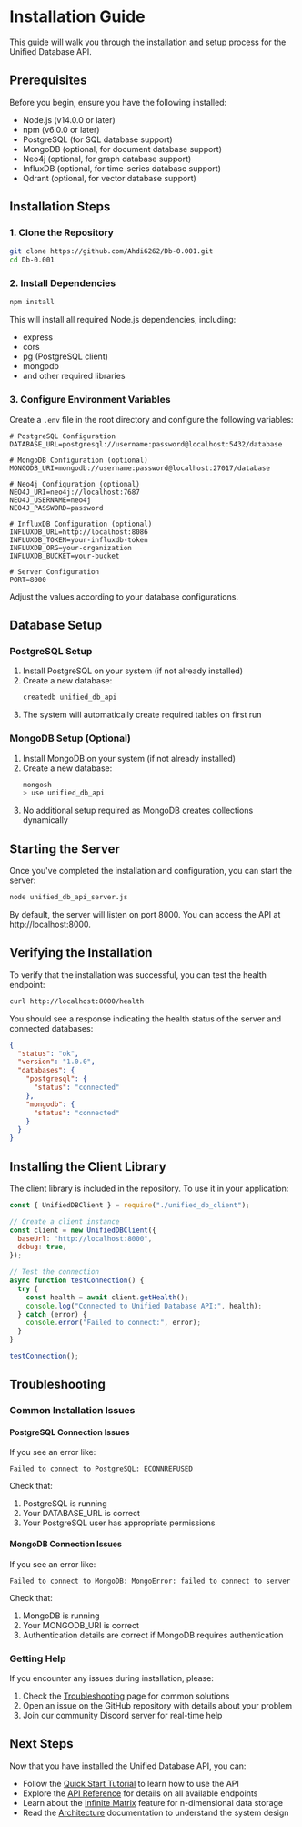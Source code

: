 # Installation Guide

This guide will walk you through the installation and setup process for the Unified Database API.

## Prerequisites

Before you begin, ensure you have the following installed:

- Node.js (v14.0.0 or later)
- npm (v6.0.0 or later)
- PostgreSQL (for SQL database support)
- MongoDB (optional, for document database support)
- Neo4j (optional, for graph database support)
- InfluxDB (optional, for time-series database support)
- Qdrant (optional, for vector database support)

## Installation Steps

### 1. Clone the Repository

```bash
git clone https://github.com/Ahdi6262/Db-0.001.git
cd Db-0.001
```

### 2. Install Dependencies

```bash
npm install
```

This will install all required Node.js dependencies, including:

- express
- cors
- pg (PostgreSQL client)
- mongodb
- and other required libraries

### 3. Configure Environment Variables

Create a `.env` file in the root directory and configure the following variables:

```
# PostgreSQL Configuration
DATABASE_URL=postgresql://username:password@localhost:5432/database

# MongoDB Configuration (optional)
MONGODB_URI=mongodb://username:password@localhost:27017/database

# Neo4j Configuration (optional)
NEO4J_URI=neo4j://localhost:7687
NEO4J_USERNAME=neo4j
NEO4J_PASSWORD=password

# InfluxDB Configuration (optional)
INFLUXDB_URL=http://localhost:8086
INFLUXDB_TOKEN=your-influxdb-token
INFLUXDB_ORG=your-organization
INFLUXDB_BUCKET=your-bucket

# Server Configuration
PORT=8000
```

Adjust the values according to your database configurations.

## Database Setup

### PostgreSQL Setup

1. Install PostgreSQL on your system (if not already installed)
2. Create a new database:
   ```bash
   createdb unified_db_api
   ```
3. The system will automatically create required tables on first run

### MongoDB Setup (Optional)

1. Install MongoDB on your system (if not already installed)
2. Create a new database:
   ```bash
   mongosh
   > use unified_db_api
   ```
3. No additional setup required as MongoDB creates collections dynamically

## Starting the Server

Once you've completed the installation and configuration, you can start the server:

```bash
node unified_db_api_server.js
```

By default, the server will listen on port 8000. You can access the API at http://localhost:8000.

## Verifying the Installation

To verify that the installation was successful, you can test the health endpoint:

```bash
curl http://localhost:8000/health
```

You should see a response indicating the health status of the server and connected databases:

```json
{
  "status": "ok",
  "version": "1.0.0",
  "databases": {
    "postgresql": {
      "status": "connected"
    },
    "mongodb": {
      "status": "connected"
    }
  }
}
```

## Installing the Client Library

The client library is included in the repository. To use it in your application:

```javascript
const { UnifiedDBClient } = require("./unified_db_client");

// Create a client instance
const client = new UnifiedDBClient({
  baseUrl: "http://localhost:8000",
  debug: true,
});

// Test the connection
async function testConnection() {
  try {
    const health = await client.getHealth();
    console.log("Connected to Unified Database API:", health);
  } catch (error) {
    console.error("Failed to connect:", error);
  }
}

testConnection();
```

## Troubleshooting

### Common Installation Issues

#### PostgreSQL Connection Issues

If you see an error like:

```
Failed to connect to PostgreSQL: ECONNREFUSED
```

Check that:

1. PostgreSQL is running
2. Your DATABASE_URL is correct
3. Your PostgreSQL user has appropriate permissions

#### MongoDB Connection Issues

If you see an error like:

```
Failed to connect to MongoDB: MongoError: failed to connect to server
```

Check that:

1. MongoDB is running
2. Your MONGODB_URI is correct
3. Authentication details are correct if MongoDB requires authentication

### Getting Help

If you encounter any issues during installation, please:

1. Check the [Troubleshooting](Troubleshooting) page for common solutions
2. Open an issue on the GitHub repository with details about your problem
3. Join our community Discord server for real-time help

## Next Steps

Now that you have installed the Unified Database API, you can:

- Follow the [Quick Start Tutorial](Quick-Start) to learn how to use the API
- Explore the [API Reference](API-Reference) for details on all available endpoints
- Learn about the [Infinite Matrix](Infinite-Matrix) feature for n-dimensional data storage
- Read the [Architecture](Architecture) documentation to understand the system design
